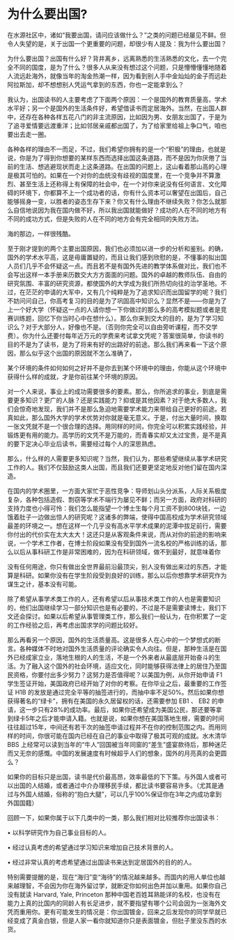 # 为什么要出国?

在水源社区中，诸如“我要出国，请问应该做什么？”之类的问题已经屡见不鲜。但令人失望的是，关于出国一个更重要的问题，却很少有人提及：我为什么要出国？

为什么要出国？出国有什么好？背井离乡，远离熟悉的生活熟悉的文化，去一个完全不同的国度，是为了什么？很多人从来没有想过这个问题，只是懵懵懂懂地随着人流远赴海外，就像当年的淘金热潮一样，因为看到别人手中金灿灿的金子而远赴阿拉斯加，却不想想别人凭运气拿到的东西，你也一定能拿到么？

我认为，出国读书的人主要考虑了下面两个原因：一个是国外的教育质量高，学术水平好；另一个是国外的生活条件好，希望借读书而定居海外。当然，在出国人群中，还存在各种各样五花八门的非主流原因，比如因为男、女朋友出国了，于是为了追寻爱情要远渡重洋；比如邻居亲戚都出国了，为了给家里给祖上争口气，咱也要出去走一圈。

各种各样的理由不一而足，不过，我们希望你拥有的是一个“积极”的理由，也就是说，你是为了得到你想要的某样东西而选择出国这条道路，而不是因为你厌倦了当前的生活、想逃避现状而走上这条道路。在出国的问题上，这山看着那山高的心理是极其可怕的。如果在一个对你的血统没有歧视的国度里，在一个竞争并不算激烈、甚至生活上还称得上有保障的社会中，在一个对你来说没有任何语言、文化障碍的环境下，你都算不上一个成功者的话，你有什么资本可以奢望在出国后，自己能够摇身一变，以胜者的姿态生存下来？你又有什么理由不继续失败？你怎么就那么自信地说因为我在国内做不好，所以我出国就能做好？成功的人在不同的地方有不同的成功方式，但是失败的人在不同的地方会有完全相同的失败方法。

海的那边，一样很残酷。

至于刚才提到的两个主要出国原因，我们也必须加以进一步的分析和鉴别。的确，国外的学术水平高，这是毋庸置疑的，而且让我们感到欣慰的是，不懂事的拟出国人员们几乎不会怀疑这一点。而且若不是有国外先进的教学体系做对比，我们也不会写出这样一本手册来历数交大方方面面的问题。国外的卓越的教师队伍、自由的研究氛围、丰富的研究资源，都使国外的大学成为我们所热切向往的治学圣地。不过，在茫茫的申请的大军中，又有几个纯粹是为了追求知识而出国留学的呢？我们不妨问问自己，你高考复习的目的是为了巩固高中知识么？显然不是——你是为了上一个好大学（怀疑这一点的人请你想一下你做过的那么多的高考模拟题或者是竞赛训练题，回忆下你当时心中在想什么）。那么你来到交大的目的，是为了学习知识么？对于大部分人，好像也不是。（否则你完全可以自由旁听课程，而不交学费）。你为什么还要付每年近万元的学费来考试拿文凭呢？答案很简单，你读书的目的不是为了读书，是为了将来有好的出路好的前途。那么我们再来看一下这个原因，那么似乎这个出国的原因就不怎么准确了，

某个环境的条件如何如何之好并不是你去到某个环境中的理由，你能从这个环境中获得什么样的成就，才是你前往某个环境的原因。

对一个人来说，事业上的成功需要很多的要素。那么，你所追求的事业，到底是需要更多知识？更广的人脉？还是实践能力？抑或是其他因素？对于绝大多数人，我们会惊奇地发现，我们并不是那么急迫地需要学术能力来带给自己更好的前途。若真如此，那么国外大学的学术优势对你就是毫无意义。于是，付出大量时间，换取一张文凭就不是一个很合理的选择。用同样的时间，你完全可以积累实践经验，并锻炼更有用的能力。高学历的文凭不是万能的，而青春实却又太过宝贵，是不是真的要下定决心毕业后读书，需要经过每个人的深思熟虑。

那么，什么样的人需要更多知识呢？当然，我们认为，那些希望继续从事学术研究工作的人。我们不仅鼓励这类人出国，而且我们还要更坚定地反对他们留在国内深造。

在国内的学术圈里，一方面大家忙于恶性竞争：导师划山头分派系，人际关系极度复杂，各种包括造假、剽窃等学术不端行为屡见不鲜；而另一方面，政府对科研的支持力度也小得可怜：我们怎么能指望一个博士生每个月工资不到800块钱，一边饿着肚子一边做出惊人的研究呢？这诸多的弊端，使得中国高校成为学术研究领域最差的环境之一。想在这样一个几乎没有高水平学术成果的泥潭中拔足前行，需要你付出的代价实在太大太大！这还只是从客观条件来说，而从对你的前途的影响来说，一个学术工作者，在博士阶段如果没有受到国外一流名校的严格训练的话，那么以后从事科研工作是非常困难的，因为在科研领域，做不到最好，就意味着你

没有任何用途，你只有做出全世界最前沿最顶尖，别人没有做出来过的东西，才能算是科研。如果你没有在学生阶段受到良好的训练，那么以后你想靠学术研究作为谋生之计，基本没有可能。

除了希望从事学术类工作的人，还有希望以后从事技术类工作的人也是需要知识的，他们出国继续学习一部分知识也是有必要的，不过是不是需要读博士，我们下文还会探讨。如果以后希望从事管理类工作，那么我们一般认为，在你积累了一定的工作经验之后，再考虑出国求学的问题比较好。

那么再看另一个原因，国外的生活质量高。这是很多人在心中的一个梦想式的断言。各种媒体不时地对国外生活质量的评论确实令人向往。但是，那种生活是在国外已经成家立业，落地生根的人的生活，不是一个外来者从最底层开始奋斗的生活。为了融入这个国外的社会环境，适应文化，同时能够获得法律上的居住乃至国民资格，你要付出多少努力？这努力是否值得呢？以美国为例，从你开始申请 F1 学生签证开始，美国政府已经开始了对你的考察。在你毕业之后，最重要的工作签证 H1B 的发放是通过完全平等的抽签进行的，而抽中率不足50%。然后如果你想获得著名的“绿卡”，拥有在美国的永久居留权的话，还需要参加 EB1 、 EB2 的申请，这一步只有28%的成功率。最后，如果你还希望成为美国公民，那还要等拿到绿卡5年之后才能申请入籍。也就是说，如果你想在美国落地生根，需要的时间往往超过15年，中间还有若干次的抽签申请过程并不在你的控制范围之内。而用同样的时间，你很可能在国内已经在自己的事业中取得了极其可观的成就。水木清华 BBS 上经常可以读到当年的“牛人”回国被当年同窗的“差生”盛宴款待后，那种迷茫而又无奈的感慨。中国的发展速度有时候超乎人们的想象，国外的月亮真的会更圆么？

如果你的目标只是出国，读书是代价最高昂，效率最低的下下策。与外国人或者可以出国的人结婚，或者通过中介办理移民手续，都比读书要容易许多。（尤其是通过与外国人结婚，俗称的“抱白大腿”，可以几乎100%保证你在3年之内成功拿到外国国籍）

回顾一下，如果你属于以下几类中的一类，那么我们相对比较推荐你出国读书：

• 以科学研究作为自己事业目标的人。

• 经过认真考虑的希望通过学习知识来增加自己技术背景的人。

• 经过非常认真的考虑希望通过出国读书来达到定居国外的目的的人。

特别需要提醒的是，现在“海归”变“海待”的情况越来越多。而国内的用人单位也越来越理智，不会因为你在海外留过学，就断定你如何出色并加以重用。如果你自己没有就读 Harvard, Yale, Princeton 那种中国老百姓耳熟能详的名校，也没有在能力上真的比国内的同龄人有长足进步，就不要指望有哪个公司会因为一张海外文凭而重用你。更有可能发生的情况是：你出国镀金，回来之后发现你的同学早就已经变成了真金白银，但是人家一看你就知道你只是表面镀金，但肚子里没东西的水货。

